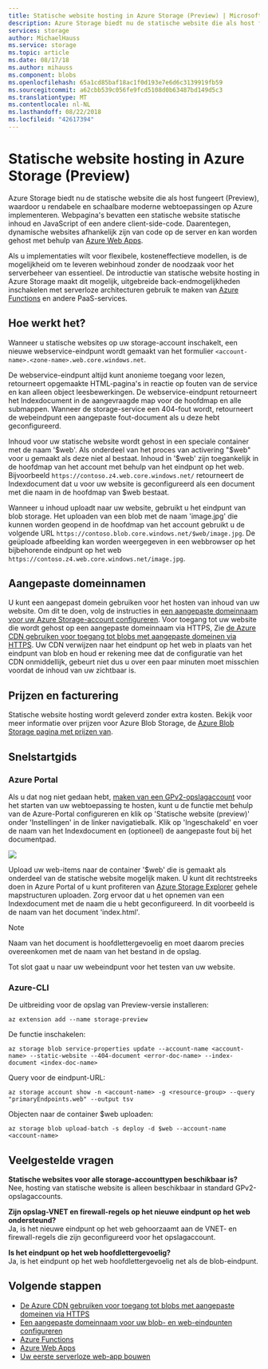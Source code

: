 ```yaml
---
title: Statische website hosting in Azure Storage (Preview) | Microsoft Docs
description: Azure Storage biedt nu de statische website die als host fungeert (Preview), biedt een voordelige en schaalbare oplossing voor het hosten van moderne web-apps.
services: storage
author: MichaelHauss
ms.service: storage
ms.topic: article
ms.date: 08/17/18
ms.author: mihauss
ms.component: blobs
ms.openlocfilehash: 65a1cd85baf18ac1f0d193e7e6d6c3139919fb59
ms.sourcegitcommit: a62cbb539c056fe9fcd5108d0b63487bd149d5c3
ms.translationtype: MT
ms.contentlocale: nl-NL
ms.lasthandoff: 08/22/2018
ms.locfileid: "42617394"
---
```

# <a name="static-website-hosting-in-azure-storage-preview"></a>Statische website hosting in Azure Storage (Preview)
Azure Storage biedt nu de statische website die als host fungeert (Preview), waardoor u rendabele en schaalbare moderne webtoepassingen op Azure implementeren. Webpagina's bevatten een statische website statische inhoud en JavaScript of een andere client-side-code. Daarentegen, dynamische websites afhankelijk zijn van code op de server en kan worden gehost met behulp van [Azure Web Apps](/azure/app-service/app-service-web-overview).

Als u implementaties wilt voor flexibele, kosteneffectieve modellen, is de mogelijkheid om te leveren webinhoud zonder de noodzaak voor het serverbeheer van essentieel. De introductie van statische website hosting in Azure Storage maakt dit mogelijk, uitgebreide back-endmogelijkheden inschakelen met serverloze architecturen gebruik te maken van [Azure Functions](/azure/azure-functions/functions-overview) en andere PaaS-services.

## <a name="how-does-it-work"></a>Hoe werkt het?
Wanneer u statische websites op uw storage-account inschakelt, een nieuwe webservice-eindpunt wordt gemaakt van het formulier `<account-name>.<zone-name>.web.core.windows.net`.

De webservice-eindpunt altijd kunt anonieme toegang voor lezen, retourneert opgemaakte HTML-pagina's in reactie op fouten van de service en kan alleen object leesbewerkingen. De webservice-eindpunt retourneert het Indexdocument in de aangevraagde map voor de hoofdmap en alle submappen. Wanneer de storage-service een 404-fout wordt, retourneert de webeindpunt een aangepaste fout-document als u deze hebt geconfigureerd.

Inhoud voor uw statische website wordt gehost in een speciale container met de naam '$web'. Als onderdeel van het proces van activering "$web" voor u gemaakt als deze niet al bestaat. Inhoud in '$web' zijn toegankelijk in de hoofdmap van het account met behulp van het eindpunt op het web. Bijvoorbeeld `https://contoso.z4.web.core.windows.net/` retourneert de Indexdocument dat u voor uw website is geconfigureerd als een document met die naam in de hoofdmap van $web bestaat.

Wanneer u inhoud uploadt naar uw website, gebruikt u het eindpunt van blob storage. Het uploaden van een blob met de naam 'image.jpg' die kunnen worden geopend in de hoofdmap van het account gebruikt u de volgende URL `https://contoso.blob.core.windows.net/$web/image.jpg`. De geüploade afbeelding kan worden weergegeven in een webbrowser op het bijbehorende eindpunt op het web `https://contoso.z4.web.core.windows.net/image.jpg`.


## <a name="custom-domain-names"></a>Aangepaste domeinnamen
U kunt een aangepast domein gebruiken voor het hosten van inhoud van uw website. Om dit te doen, volg de instructies in [een aangepaste domeinnaam voor uw Azure Storage-account configureren](storage-custom-domain-name.md). Voor toegang tot uw website die wordt gehost op een aangepaste domeinnaam via HTTPS, Zie [de Azure CDN gebruiken voor toegang tot blobs met aangepaste domeinen via HTTPS](storage-https-custom-domain-cdn.md). Uw CDN verwijzen naar het eindpunt op het web in plaats van het eindpunt van blob en houd er rekening mee dat de configuratie van het CDN onmiddellijk, gebeurt niet dus u over een paar minuten moet misschien voordat de inhoud van uw zichtbaar is.

## <a name="pricing-and-billing"></a>Prijzen en facturering
Statische website hosting wordt geleverd zonder extra kosten. Bekijk voor meer informatie over prijzen voor Azure Blob Storage, de [Azure Blob Storage pagina met prijzen van](https://azure.microsoft.com/pricing/details/storage/blobs/).

## <a name="quickstart"></a>Snelstartgids
### <a name="azure-portal"></a>Azure Portal
Als u dat nog niet gedaan hebt, [maken van een GPv2-opslagaccount](../common/storage-quickstart-create-account.md) voor het starten van uw webtoepassing te hosten, kunt u de functie met behulp van de Azure-Portal configureren en klik op 'Statische website (preview)' onder 'Instellingen' in de linker navigatiebalk. Klik op 'Ingeschakeld' en voer de naam van het Indexdocument en (optioneel) de aangepaste fout bij het documentpad.

![](media/storage-blob-static-website/storage-blob-static-website-portal-config.PNG)

Upload uw web-items naar de container '$web' die is gemaakt als onderdeel van de statische website mogelijk maken. U kunt dit rechtstreeks doen in Azure Portal of u kunt profiteren van [Azure Storage Explorer](https://azure.microsoft.com/features/storage-explorer/) gehele mapstructuren uploaden. Zorg ervoor dat u het opnemen van een Indexdocument met de naam die u hebt geconfigureerd. In dit voorbeeld is de naam van het document 'index.html'.

> [!NOTE]
> Naam van het document is hoofdlettergevoelig en moet daarom precies overeenkomen met de naam van het bestand in de opslag.

Tot slot gaat u naar uw webeindpunt voor het testen van uw website.

### <a name="azure-cli"></a>Azure-CLI
De uitbreiding voor de opslag van Preview-versie installeren:

```azurecli-interactive
az extension add --name storage-preview
```
De functie inschakelen:

```azurecli-interactive
az storage blob service-properties update --account-name <account-name> --static-website --404-document <error-doc-name> --index-document <index-doc-name>
```
Query voor de eindpunt-URL:

```azurecli-interactive
az storage account show -n <account-name> -g <resource-group> --query "primaryEndpoints.web" --output tsv
```

Objecten naar de container $web uploaden:

```azurecli-interactive
az storage blob upload-batch -s deploy -d $web --account-name <account-name>
```

## <a name="faq"></a>Veelgestelde vragen
**Statische websites voor alle storage-accounttypen beschikbaar is?**  
Nee, hosting van statische website is alleen beschikbaar in standard GPv2-opslagaccounts.

**Zijn opslag-VNET en firewall-regels op het nieuwe eindpunt op het web ondersteund?**  
Ja, is het nieuwe eindpunt op het web gehoorzaamt aan de VNET- en firewall-regels die zijn geconfigureerd voor het opslagaccount.

**Is het eindpunt op het web hoofdlettergevoelig?**  
Ja, is het eindpunt op het web hoofdlettergevoelig net als de blob-eindpunt. 

## <a name="next-steps"></a>Volgende stappen
* [De Azure CDN gebruiken voor toegang tot blobs met aangepaste domeinen via HTTPS](storage-https-custom-domain-cdn.md)
* [Een aangepaste domeinnaam voor uw blob- en web-eindpunten configureren](storage-custom-domain-name.md)
* [Azure Functions](/azure/azure-functions/functions-overview)
* [Azure Web Apps](/azure/app-service/app-service-web-overview)
* [Uw eerste serverloze web-app bouwen](https://aka.ms/static-serverless-webapp)
